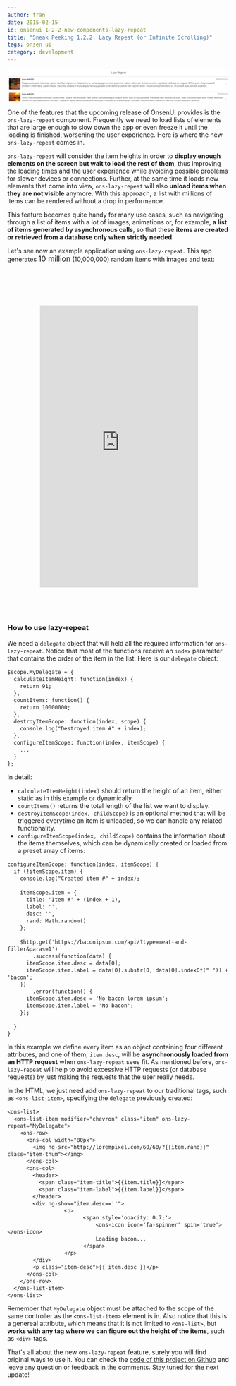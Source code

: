 ```yaml
---
author: fran
date: 2015-02-15
id: onsenui-1-2-2-new-components-lazy-repeat
title: "Sneak Peeking 1.2.2: Lazy Repeat (or Infinite Scrolling)"
tags: onsen ui
category: development
---
```


![OnsenUI lazy-repeat](/blog/content/images/2015/Feb/lazy_repeat.jpg)

One of the features that the upcoming release of OnsenUI provides is the `ons-lazy-repeat` component. Frequently we need to load lists of elements that are large enough to slow down the app or even freeze it until the loading is finished, worsening the user experience. Here is where the new `ons-lazy-repeat` comes in.

`ons-lazy-repeat` will consider the item heights in order to **display enough elements on the screen but wait to load the rest of them**, thus improving the loading times and the user experience while avoiding possible problems for slower devices or connections. Further, at the same time it loads new elements that come into view, `ons-lazy-repeat` will also **unload items when they are not visible** anymore. With this approach, a list with millions of items can be rendered without a drop in performance.

<!-- more -->

This feature becomes quite handy for many use cases, such as navigating through a list of items with a lot of images, animations or, for example, **a list of items generated by asynchronous calls**, so that these **items are created or retrieved from a database only when strictly needed**.

Let's see now an example application using `ons-lazy-repeat`. This app generates <big>10 million</big> (10,000,000) random items with images and text:

<iframe style="background-image: url('/blog/content/images/2015/Feb/nexus5-1.png'); padding: 65px 9px 58px 11px;  display:block; margin:auto;margin-top:30px; border:none;" src="https://frankdiox.github.io/OnsenUI-LazyRepeat/"  width="359" height="640" scrolling="no"></iframe>

### How to use lazy-repeat
We need a `delegate` object that will held all the required information for `ons-lazy-repeat`. Notice that most of the functions receive an `index` parameter that contains the order of the item in the list. Here is our `delegate` object:

```
$scope.MyDelegate = {
  calculateItemHeight: function(index) {
    return 91;
  },
  countItems: function() {
    return 10000000;
  },
  destroyItemScope: function(index, scope) {
    console.log("Destroyed item #" + index);
  },
  configureItemScope: function(index, itemScope) {
    ...
  }
};
```
In detail:

* `calculateItemHeight(index)` should return the height of an item, either static as in this example or dynamically.
* `countItems()` returns the total length of the list we want to display.
* `destroyItemScope(index, childScope)` is an optional method that will be triggered everytime an item is unloaded, so we can handle any related functionality.
* `configureItemScope(index, childScope)` contains the information about the items themselves, which can be dynamically created or loaded from a preset array of items:

```
configureItemScope: function(index, itemScope) {
  if (!itemScope.item) {
    console.log("Created item #" + index);
        
    itemScope.item = {
      title: 'Item #' + (index + 1),
      label: '',
      desc: '',
      rand: Math.random()
    };
        
    $http.get('https://baconipsum.com/api/?type=meat-and-filler&paras=1')
        .success(function(data) {
      itemScope.item.desc = data[0];
      itemScope.item.label = data[0].substr(0, data[0].indexOf(" ")) + 'bacon';
    })
        .error(function() {
      itemScope.item.desc = 'No bacon lorem ipsum';
      itemScope.item.label = 'No bacon';
    });
        
  }
}
```

In this example we define every item as an object containing four different attributes, and one of them, `item.desc`, will be **asynchronously loaded from an HTTP request** when `ons-lazy-repeat` sees fit. As mentioned before, `ons-lazy-repeat` will help to avoid excessive HTTP requests (or database requests) by just making the requests that the user really needs.

In the HTML, we just need add `ons-lazy-repeat` to our traditional tags, such as `<ons-list-item>`, specifying the `delegate` previously created:

```
<ons-list>
  <ons-list-item modifier="chevron" class="item" ons-lazy-repeat="MyDelegate">
    <ons-row>
      <ons-col width="80px"> 
        <img ng-src="http://lorempixel.com/60/60/?{{item.rand}}" class="item-thum"></img>
      </ons-col>
      <ons-col>
        <header>
          <span class="item-title">{{item.title}}</span>
          <span class="item-label">{{item.label}}</span>
        </header>
        <div ng-show="item.desc==''">
                  <p>
                        <span style='opacity: 0.7;'>
                            <ons-icon icon='fa-spinner' spin='true'></ons-icon>
                            Loading bacon...
                        </span>
                  </p>
        </div>
        <p class="item-desc">{{ item.desc }}</p>
      </ons-col>
    </ons-row>
  </ons-list-item>
</ons-list>
```

Remember that `MyDelegate` object must be attached to the scope of the same controller as the `<ons-list-item>` element is in. Also notice that this is a genereal attribute, which means that it is not limited to `<ons-list>`, but **works with any tag where we can figure out the height of the items**, such as `<div>` tags.

That's all about the new `ons-lazy-repeat` feature, surely you will find original ways to use it. You can check the [code of this project on Github](https://github.com/frankdiox/OnsenUI-LazyRepeat) and leave any question or feedback in the comments. Stay tuned for the next update!
